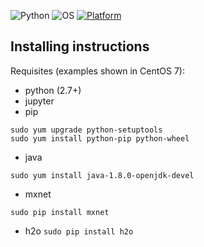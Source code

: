 ![Python](https://img.shields.io/badge/python-3.5+,2.7-green.svg)
![OS](https://img.shields.io/badge/OS-CentOS7-orange.svg)
[![Platform](https://img.shields.io/badge/Platform-GoogleCloudPlatform-blue.svg)](https://cloud.google.com/free/)

## Installing instructions

Requisites (examples shown in CentOS 7):
* python (2.7+)
* jupyter
* pip

```
sudo yum upgrade python-setuptools
sudo yum install python-pip python-wheel
```

* java

`sudo yum install java-1.8.0-openjdk-devel`

* mxnet

`sudo pip install mxnet`
 
* h2o
`sudo pip install h2o`
